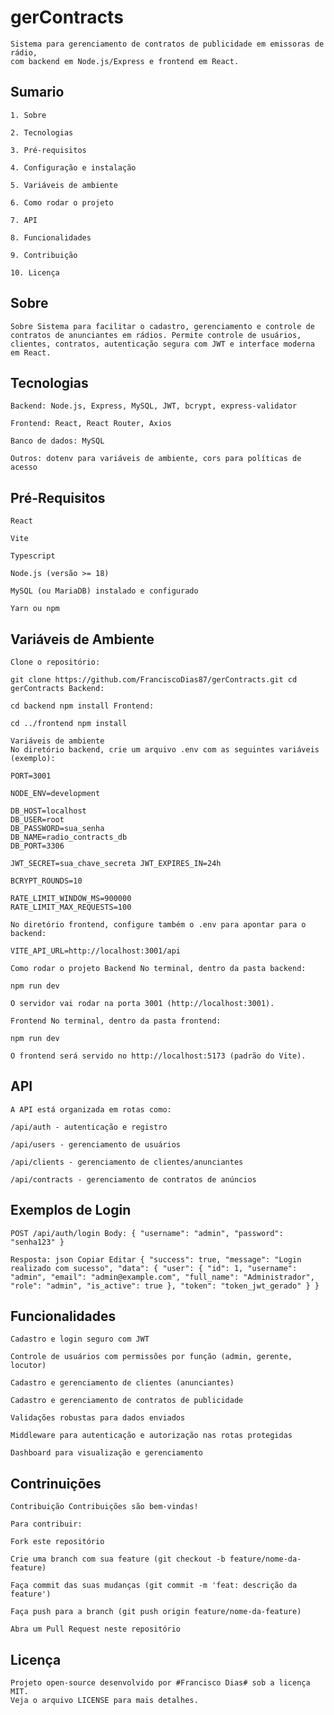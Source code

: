 
# gerContracts

    Sistema para gerenciamento de contratos de publicidade em emissoras de rádio, 
    com backend em Node.js/Express e frontend em React.

## Sumario
    1. Sobre

    2. Tecnologias

    3. Pré-requisitos

    4. Configuração e instalação

    5. Variáveis de ambiente

    6. Como rodar o projeto

    7. API

    8. Funcionalidades

    9. Contribuição

    10. Licença
## Sobre
    Sobre Sistema para facilitar o cadastro, gerenciamento e controle de contratos de anunciantes em rádios. Permite controle de usuários, clientes, contratos, autenticação segura com JWT e interface moderna em React.
## Tecnologias

    Backend: Node.js, Express, MySQL, JWT, bcrypt, express-validator

    Frontend: React, React Router, Axios

    Banco de dados: MySQL

    Outros: dotenv para variáveis de ambiente, cors para políticas de acesso
## Pré-Requisitos
    React

    Vite

    Typescript

    Node.js (versão >= 18)

    MySQL (ou MariaDB) instalado e configurado

    Yarn ou npm
## Variáveis de Ambiente

    Clone o repositório:

    git clone https://github.com/FranciscoDias87/gerContracts.git cd gerContracts Backend:

    cd backend npm install Frontend:

    cd ../frontend npm install 
    
    Variáveis de ambiente 
    No diretório backend, crie um arquivo .env com as seguintes variáveis (exemplo):
     
    PORT=3001 
    
    NODE_ENV=development

    DB_HOST=localhost 
    DB_USER=root 
    DB_PASSWORD=sua_senha 
    DB_NAME=radio_contracts_db 
    DB_PORT=3306

    JWT_SECRET=sua_chave_secreta JWT_EXPIRES_IN=24h

    BCRYPT_ROUNDS=10

    RATE_LIMIT_WINDOW_MS=900000                 
    RATE_LIMIT_MAX_REQUESTS=100 

    No diretório frontend, configure também o .env para apontar para o backend:
    
    VITE_API_URL=http://localhost:3001/api 
    
    Como rodar o projeto Backend No terminal, dentro da pasta backend:
    
    npm run dev 
    
    O servidor vai rodar na porta 3001 (http://localhost:3001).

    Frontend No terminal, dentro da pasta frontend:
        
    npm run dev 
    
    O frontend será servido no http://localhost:5173 (padrão do Vite).
## API

    A API está organizada em rotas como:

    /api/auth - autenticação e registro

    /api/users - gerenciamento de usuários

    /api/clients - gerenciamento de clientes/anunciantes

    /api/contracts - gerenciamento de contratos de anúncios
## Exemplos de Login

    POST /api/auth/login Body: { "username": "admin", "password": "senha123" }

    Resposta: json Copiar Editar { "success": true, "message": "Login realizado com sucesso", "data": { "user": { "id": 1, "username": "admin", "email": "admin@example.com", "full_name": "Administrador", "role": "admin", "is_active": true }, "token": "token_jwt_gerado" } }
## Funcionalidades

    Cadastro e login seguro com JWT

    Controle de usuários com permissões por função (admin, gerente, locutor)

    Cadastro e gerenciamento de clientes (anunciantes)

    Cadastro e gerenciamento de contratos de publicidade

    Validações robustas para dados enviados

    Middleware para autenticação e autorização nas rotas protegidas

    Dashboard para visualização e gerenciamento
## Contrinuições

    Contribuição Contribuições são bem-vindas! 
    
    Para contribuir:

    Fork este repositório

    Crie uma branch com sua feature (git checkout -b feature/nome-da-feature)

    Faça commit das suas mudanças (git commit -m 'feat: descrição da feature')

    Faça push para a branch (git push origin feature/nome-da-feature)

    Abra um Pull Request neste repositório
## Licença

    Projeto open-source desenvolvido por #Francisco Dias# sob a licença MIT. 
    Veja o arquivo LICENSE para mais detalhes.
